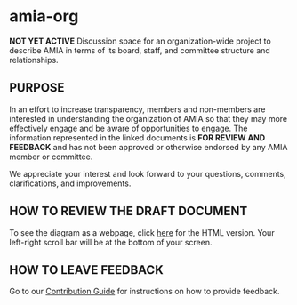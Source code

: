 # amia-org
__NOT YET ACTIVE__ Discussion space for an organization-wide project to describe AMIA in terms of its board, staff, and committee structure and relationships.

## PURPOSE
In an effort to increase transparency, members and non-members are interested in understanding the organization of AMIA so that they may more effectively engage and be aware of opportunities to engage. The information represented in the linked documents is __FOR REVIEW AND FEEDBACK__ and has not been approved or otherwise endorsed by any AMIA member or committee. 

We appreciate your interest and look forward to your questions, comments, clarifications, and improvements.

## HOW TO REVIEW THE DRAFT DOCUMENT

To see the diagram as a webpage, click [here](http://htmlpreview.github.io/?https://github.com/amiaopensource/amia-org/blob/master/amia_organizationalstructure_DRAFT.html) for the HTML version. Your left-right scroll bar will be at the bottom of your screen.

## HOW TO LEAVE FEEDBACK

Go to our [Contribution Guide](https://github.com/amiaopensource/amia-org/blob/master/CONTRIBUTING.md) for instructions on how to provide feedback.
